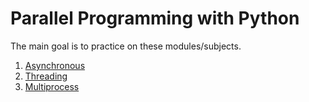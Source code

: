 # Parallel Programming with Python
The main goal is to practice on these modules/subjects.

1. [Asynchronous](https://github.com/bberkay/parallel-programming-with-python/blob/main/async.py)
2. [Threading](https://github.com/bberkay/parallel-programming-with-python/blob/main/threading.py)
3. [Multiprocess](https://github.com/bberkay/parallel-programming-with-python/blob/main/multiprocessing.py)
